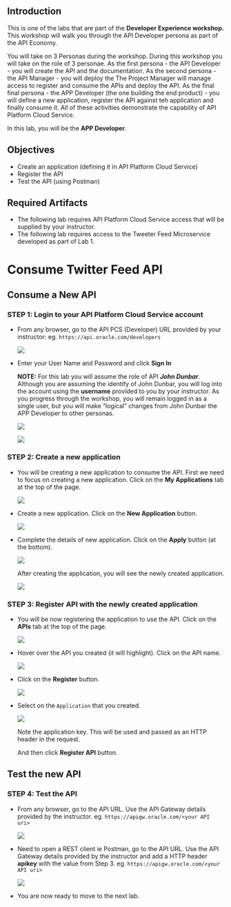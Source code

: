 ## Introduction

This is one of the labs that are part of the **Developer Experience workshop.** This workshop will walk you through the API Developer persona as part of the API Economy.

You will take on 3 Personas during the workshop. During this workshop you will take on the role of 3 personae. As the first persona - the API Developer - you will create the API and the documentation.  As the second persona - the API Manager - you will deploy the The Project Manager will manage access to register and consume the APIs and deploy the API. As the final final persona - the APP Developer (the one building the end product) - you will define a new application, register the API against teh application and finally consume it. All of these activities demonstrate the capability of API Platform Cloud Service.

In this lab, you will be the **APP Developer**.

## Objectives

- Create an application (defining it in API Platform Cloud Service)
- Register the API
- Test the API (using Postman)

## Required Artifacts
- The following lab requires API Platform Cloud Service access that will be supplied by your instructor.
- The following lab requires access to the Tweeter Feed Microservice developed as part of Lab 1.

# Consume Twitter Feed API

## Consume a New API

### **STEP 1**: Login to your API Platform Cloud Service account

- From any browser, go to the API PCS (Developer) URL provided by your instructor:
    eg. `https://api.oracle.com/developers`

    ![](images/api-create_app-001.png)

- Enter your User Name and Password and click **Sign In**

  **NOTE:** For this lab you will assume the role of API ***John Dunbar***. Although you are assuming the identify of John Dunbar, you will log into the account using the **username** provided to you by your instructor. As you progress through the workshop, you will remain logged in as a single user, but you will make “logical” changes from John Dunbar the APP Developer to other personas.

    ![](images/john.png)

    ![](images/api-create_app-002.png)

### **STEP 2**: Create a new application

- You will be creating a new application to consume the API. First we need to focus on creating a new application. Click on the **My Applications** tab at the top of the page.

    ![](images/api-create_api-001.png)

- Create a new application. Click on the **New Application** button.
	
    ![](images/api-create_app-007.png)

- Complete the details of new application. Click on the **Apply** button (at the bottom).
	
    ![](images/api-create_app-008.png)

	After creating the application, you will see the newly created application.
	
    ![](images/api-create_app-009.png)

### **STEP 3**: Register API with the newly created application

- You will be now registering the application to use the API. Click on the **APIs** tab at the top of the page.

    ![](images/api-create_api-001.png)

- Hover over the API you created (it will highlight). Click on the API name.

    ![](images/api-create_app-002.png)

- Click on the **Register** button.

    ![](images/api-create_app-003.png)

- Select on the `Application` that you created.

    ![](images/api-create_app-004.png)
	
	Note the application key. This will be used and passed as an HTTP header in the request.
	
	And then click **Register API** button.

## Test the new API

### **STEP 4**: Test the API

- From any browser, go to the API URL. Use the API Gateway details provided by the instructor.
    eg. `https://apigw.oracle.com/<your API uri>`

    ![](images/api-create_app-010.png)

- Need to open a REST client ie Postman, go to the API URL. Use the API Gateway details provided by the instructor and add a HTTP header **apikey** with the value from Step 3.
    eg. `https://apigw.oracle.com/<your API uri>`

    ![](images/api-create_app-005.png)

- You are now ready to move to the next lab.
